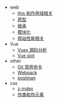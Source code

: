 - web
  - [this 和作用域相关](web/this和作用域.md)
  - [原型](web/原型.md)
  - [继承](web/继承.md)
  - [模块化](web/模块化.md)
  - [网站性能相关](performance/性能相关.md)
- Vue
  - [Vuex 源码分析](vue/vuex/vuex.md)
  - [Vue slot](vue/slot.md)
- other
  - [Git 常用命令](others/git.md)
  - [Webpack](others/webpack.md)
  - [postman](others/postman.md)
- css
  - [z-index](css/z-index.md)
  - [伪类和伪元素](css/伪类和伪元素.md)
